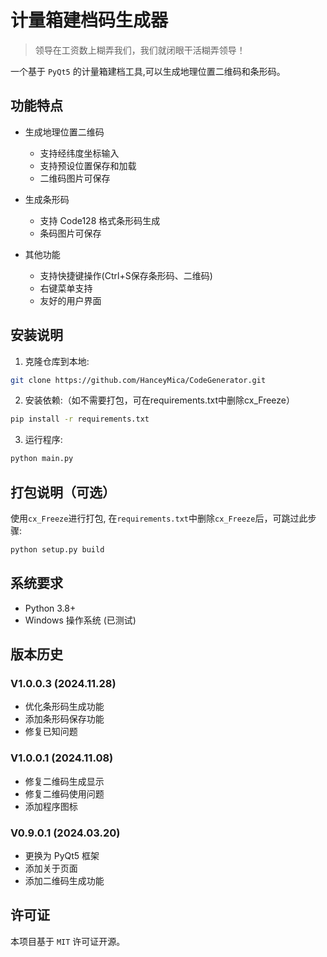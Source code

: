 # 计量箱建档码生成器

> 领导在工资数上糊弄我们，我们就闭眼干活糊弄领导！

一个基于 `PyQt5` 的计量箱建档工具,可以生成地理位置二维码和条形码。

## 功能特点

- 生成地理位置二维码
  - 支持经纬度坐标输入
  - 支持预设位置保存和加载
  - 二维码图片可保存
  
- 生成条形码
  - 支持 Code128 格式条形码生成
  - 条码图片可保存

- 其他功能
  - 支持快捷键操作(Ctrl+S保存条形码、二维码)
  - 右键菜单支持
  - 友好的用户界面

## 安装说明

1. 克隆仓库到本地:
```bash
git clone https://github.com/HanceyMica/CodeGenerator.git
```

2. 安装依赖:（如不需要打包，可在requirements.txt中删除cx_Freeze）

```bash
pip install -r requirements.txt
```

3. 运行程序:
```bash
python main.py
```
## 打包说明（可选）

使用`cx_Freeze`进行打包, 在`requirements.txt`中删除`cx_Freeze`后，可跳过此步骤:

```bash
python setup.py build
```

## 系统要求

- Python 3.8+
- Windows 操作系统 (已测试)

## 版本历史

### V1.0.0.3 (2024.11.28)
- 优化条形码生成功能
- 添加条形码保存功能
- 修复已知问题

### V1.0.0.1 (2024.11.08)
- 修复二维码生成显示
- 修复二维码使用问题
- 添加程序图标

### V0.9.0.1 (2024.03.20)
- 更换为 PyQt5 框架
- 添加关于页面
- 添加二维码生成功能

## 许可证

本项目基于 `MIT` 许可证开源。